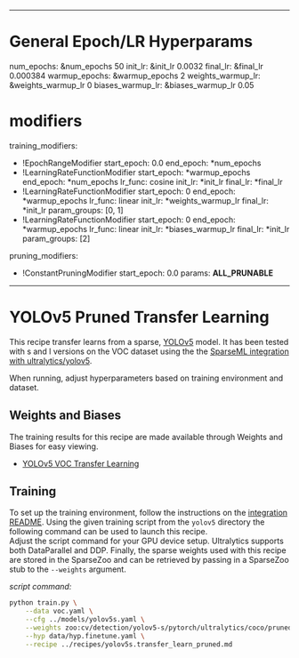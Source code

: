 <!--
Copyright (c) 2021 - present / Neuralmagic, Inc. All Rights Reserved.

Licensed under the Apache License, Version 2.0 (the "License");
you may not use this file except in compliance with the License.
You may obtain a copy of the License at

   http://www.apache.org/licenses/LICENSE-2.0

Unless required by applicable law or agreed to in writing,
software distributed under the License is distributed on an "AS IS" BASIS,
WITHOUT WARRANTIES OR CONDITIONS OF ANY KIND, either express or implied.
See the License for the specific language governing permissions and
limitations under the License.
-->

---

# General Epoch/LR Hyperparams

num_epochs: &num_epochs 50
init_lr: &init_lr 0.0032
final_lr: &final_lr 0.000384
warmup_epochs: &warmup_epochs 2
weights_warmup_lr: &weights_warmup_lr 0
biases_warmup_lr: &biases_warmup_lr 0.05

# modifiers

training_modifiers:

- !EpochRangeModifier
  start_epoch: 0.0
  end_epoch: \*num_epochs
- !LearningRateFunctionModifier
  start_epoch: *warmup_epochs
  end_epoch: *num_epochs
  lr_func: cosine
  init_lr: *init_lr
  final_lr: *final_lr
- !LearningRateFunctionModifier
  start_epoch: 0
  end_epoch: *warmup_epochs
  lr_func: linear
  init_lr: *weights_warmup_lr
  final_lr: \*init_lr
  param_groups: [0, 1]
- !LearningRateFunctionModifier
  start_epoch: 0
  end_epoch: *warmup_epochs
  lr_func: linear
  init_lr: *biases_warmup_lr
  final_lr: \*init_lr
  param_groups: [2]

pruning_modifiers:

- !ConstantPruningModifier
  start_epoch: 0.0
  params: **ALL_PRUNABLE**

---

# YOLOv5 Pruned Transfer Learning

This recipe transfer learns from a sparse, [YOLOv5](https://github.com/ultralytics/yolov5) model.
It has been tested with s and l versions on the VOC dataset using the the [SparseML integration with ultralytics/yolov5](https://github.com/neuralmagic/sparseml/tree/main/integrations/ultralytics-yolov5).

When running, adjust hyperparameters based on training environment and dataset.

## Weights and Biases

The training results for this recipe are made available through Weights and Biases for easy viewing.

- [YOLOv5 VOC Transfer Learning](https://wandb.ai/neuralmagic/yolov5-voc-sparse-transfer-learning)

## Training

To set up the training environment, follow the instructions on the [integration README](https://github.com/neuralmagic/sparseml/blob/main/integrations/ultralytics-yolov5/README.md).
Using the given training script from the `yolov5` directory the following command can be used to launch this recipe.  
Adjust the script command for your GPU device setup.
Ultralytics supports both DataParallel and DDP.
Finally, the sparse weights used with this recipe are stored in the SparseZoo and can be retrieved by passing in a SparseZoo stub to the `--weights` argument.

_script command:_

```bash
python train.py \
    --data voc.yaml \
    --cfg ../models/yolov5s.yaml \
    --weights zoo:cv/detection/yolov5-s/pytorch/ultralytics/coco/pruned-aggressive_96 \
    --hyp data/hyp.finetune.yaml \
    --recipe ../recipes/yolov5s.transfer_learn_pruned.md
```
